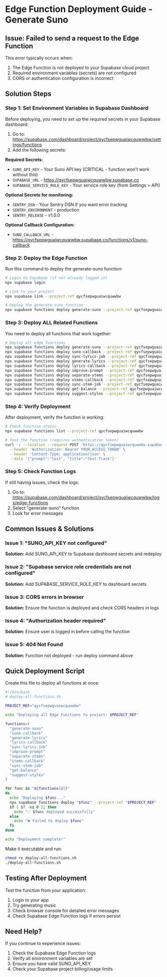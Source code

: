 # Edge Function Deployment Guide - Generate Suno

## Issue: Failed to send a request to the Edge Function

This error typically occurs when:
1. The Edge Function is not deployed to your Supabase cloud project
2. Required environment variables (secrets) are not configured
3. CORS or authentication configuration is incorrect

## Solution Steps

### Step 1: Set Environment Variables in Supabase Dashboard

Before deploying, you need to set up the required secrets in your Supabase dashboard:

1. Go to: https://supabase.com/dashboard/project/qycfsepwguaiwcquwwbw/settings/functions
2. Add the following secrets:

**Required Secrets:**
- `SUNO_API_KEY` - Your Suno API key (CRITICAL - function won't work without this)
- `SUPABASE_URL` - https://qycfsepwguaiwcquwwbw.supabase.co
- `SUPABASE_SERVICE_ROLE_KEY` - Your service role key (from Settings > API)

**Optional Secrets for monitoring:**
- `SENTRY_DSN` - Your Sentry DSN if you want error tracking
- `SENTRY_ENVIRONMENT` - production
- `SENTRY_RELEASE` - v1.0.0

**Optional Callback Configuration:**
- `SUNO_CALLBACK_URL` - https://qycfsepwguaiwcquwwbw.supabase.co/functions/v1/suno-callback

### Step 2: Deploy the Edge Function

Run this command to deploy the generate-suno function:

```bash
# Login to Supabase (if not already logged in)
npx supabase login

# Link to your project
npx supabase link --project-ref qycfsepwguaiwcquwwbw

# Deploy the generate-suno function
npx supabase functions deploy generate-suno --project-ref qycfsepwguaiwcquwwbw
```

### Step 3: Deploy ALL Related Functions

You need to deploy all functions that work together:

```bash
# Deploy all edge functions
npx supabase functions deploy generate-suno --project-ref qycfsepwguaiwcquwwbw
npx supabase functions deploy suno-callback --project-ref qycfsepwguaiwcquwwbw
npx supabase functions deploy sync-lyrics-job --project-ref qycfsepwguaiwcquwwbw
npx supabase functions deploy generate-lyrics --project-ref qycfsepwguaiwcquwwbw
npx supabase functions deploy lyrics-callback --project-ref qycfsepwguaiwcquwwbw
npx supabase functions deploy improve-prompt --project-ref qycfsepwguaiwcquwwbw
npx supabase functions deploy separate-stems --project-ref qycfsepwguaiwcquwwbw
npx supabase functions deploy stems-callback --project-ref qycfsepwguaiwcquwwbw
npx supabase functions deploy sync-stem-job --project-ref qycfsepwguaiwcquwwbw
npx supabase functions deploy get-balance --project-ref qycfsepwguaiwcquwwbw
npx supabase functions deploy suggest-styles --project-ref qycfsepwguaiwcquwwbw
```

### Step 4: Verify Deployment

After deployment, verify the function is working:

```bash
# Check function status
npx supabase functions list --project-ref qycfsepwguaiwcquwwbw

# Test the function (requires authentication token)
curl -i --location --request POST 'https://qycfsepwguaiwcquwwbw.supabase.co/functions/v1/generate-suno' \
  --header 'Authorization: Bearer YOUR_ACCESS_TOKEN' \
  --header 'Content-Type: application/json' \
  --data '{"prompt":"test", "title":"Test Track"}'
```

### Step 5: Check Function Logs

If still having issues, check the logs:

1. Go to: https://supabase.com/dashboard/project/qycfsepwguaiwcquwwbw/logs/edge-functions
2. Select "generate-suno" function
3. Look for error messages

## Common Issues & Solutions

### Issue 1: "SUNO_API_KEY not configured"
**Solution:** Add SUNO_API_KEY to Supabase dashboard secrets and redeploy

### Issue 2: "Supabase service role credentials are not configured"
**Solution:** Add SUPABASE_SERVICE_ROLE_KEY to dashboard secrets

### Issue 3: CORS errors in browser
**Solution:** Ensure the function is deployed and check CORS headers in logs

### Issue 4: "Authorization header required"
**Solution:** Ensure user is logged in before calling the function

### Issue 5: 404 Not Found
**Solution:** Function not deployed - run deploy command above

## Quick Deployment Script

Create this file to deploy all functions at once:

```bash
#!/bin/bash
# deploy-all-functions.sh

PROJECT_REF="qycfsepwguaiwcquwwbw"

echo "Deploying all Edge Functions to project: $PROJECT_REF"

functions=(
  "generate-suno"
  "suno-callback"
  "generate-lyrics"
  "lyrics-callback"
  "sync-lyrics-job"
  "improve-prompt"
  "separate-stems"
  "stems-callback"
  "sync-stem-job"
  "get-balance"
  "suggest-styles"
)

for func in "${functions[@]}"
do
  echo "Deploying $func..."
  npx supabase functions deploy "$func" --project-ref "$PROJECT_REF"
  if [ $? -eq 0 ]; then
    echo "✅ $func deployed successfully"
  else
    echo "❌ Failed to deploy $func"
  fi
done

echo "Deployment complete!"
```

Make it executable and run:
```bash
chmod +x deploy-all-functions.sh
./deploy-all-functions.sh
```

## Testing After Deployment

Test the function from your application:
1. Login to your app
2. Try generating music
3. Check browser console for detailed error messages
4. Check Supabase Edge Function logs if errors persist

## Need Help?

If you continue to experience issues:
1. Check the Supabase Edge Function logs
2. Verify all environment variables are set
3. Ensure you have valid SUNO_API_KEY
4. Check your Supabase project billing/usage limits
